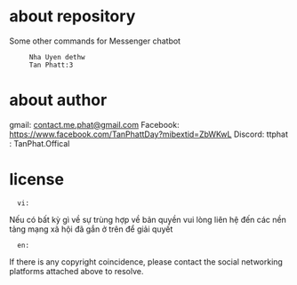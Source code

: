 # about repository
 Some other commands for Messenger chatbot 
  
		 Nha Uyen dethw 
		 Tan Phatt:3
# about author 
  gmail: contact.me.phat@gmail.com 
  Facebook: https://www.facebook.com/TanPhattDay?mibextid=ZbWKwL 
  Discord: ttphat 
         : TanPhat.Offical 
# license 
      vi:
 Nếu có bất kỳ gì về sự trùng hợp về bản quyền vui lòng liên hệ đến các nền tảng mạng xã hội đã gắn ở trên để giải quyết 

      en: 
If there is any copyright coincidence, please contact the social networking platforms attached above to resolve.
